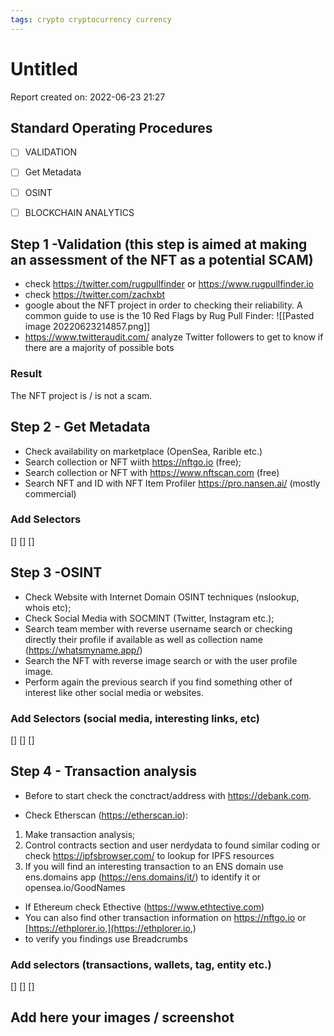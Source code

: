 ```yaml
---
tags: crypto cryptocurrency currency  
---
```


# Untitled
Report created on: 2022-06-23 21:27

## Standard Operating Procedures

- [ ] VALIDATION

- [ ] Get Metadata

- [ ] OSINT

- [ ] BLOCKCHAIN ANALYTICS



## Step 1 -Validation (this step is aimed at making an assessment of the NFT as a potential SCAM)
- check https://twitter.com/rugpullfinder or https://www.rugpullfinder.io
- check https://twitter.com/zachxbt
- google about the NFT project in order to checking their reliability. A common guide to use is the 10 Red Flags by Rug Pull Finder:
	 ![[Pasted image 20220623214857.png]]
- https://www.twitteraudit.com/ analyze Twitter followers to get to know if there are a majority of possible bots
### Result
The NFT project is / is not 
 a scam.


## Step 2 - Get Metadata
- Check availability on marketplace (OpenSea, Rarible etc.)
- Search collection or NFT wiith https://nftgo.io (free);
- Search collection or NFT with https://www.nftscan.com (free)
- Search NFT and ID with NFT Item Profiler https://pro.nansen.ai/ (mostly commercial)

### Add Selectors
[]
[]
[]

## Step 3 -OSINT
- Check Website with Internet Domain OSINT techniques (nslookup, whois etc);
- Check Social Media with SOCMINT (Twitter, Instagram etc.);
- Search team member with reverse username search or checking directly their profile if available as well as collection name (https://whatsmyname.app/)
- Search the NFT with reverse image search or with the user profile image.
- Perform again the previous search if you find something other of interest like other social media or websites.

### Add Selectors (social media, interesting links, etc)
[]
[]
[]


## Step 4 - Transaction analysis
- Before to start check the conctract/address with https://debank.com.

- Check Etherscan (https://etherscan.io):
1. Make transaction analysis;
2. Control contracts section and user nerdydata to found similar coding or check https://ipfsbrowser.com/ to lookup for IPFS resources
3. If you will find an interesting transaction to an ENS domain use ens.domains app (https://ens.domains/it/) to identify it or opensea.io/GoodNames

- If Ethereum check Ethective (https://www.ethtective.com)
- You can also find other transaction information on https://nftgo.io or [https://ethplorer.io,](https://ethplorer.io,)
- to verify you findings use Breadcrumbs



### Add selectors (transactions, wallets, tag, entity etc.)
[]
[]
[]


## Add here your images / screenshot
